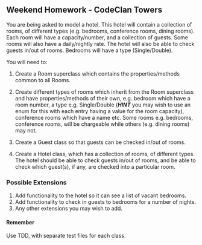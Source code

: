 ## Weekend Homework - CodeClan Towers


You are being asked to model a hotel. This hotel will contain a collection of rooms, of different types (e.g. bedrooms, conference rooms, dining rooms). Each room will have a capacity/number, and a collection of guests. Some rooms will also have a daily/nightly rate. The hotel will also be able to check guests in/out of rooms. Bedrooms will have a type (Single/Double).  

You will need to:

1. Create a Room superclass which contains the properties/methods common to all Rooms. 

2. Create different types of rooms which inherit from the Room superclass and have properties/methods of their own, e.g. bedroom which have a room number, a type e.g. Single/Double (___HINT___ you may wish to use an enum for this with each entry having a value for the room capacity), conference rooms which have a name etc. Some rooms e.g. bedrooms, conference rooms, will be chargeable while others (e.g. dining rooms) may not.

3. Create a Guest class so that guests can be checked in/out of rooms.

4. Create a Hotel class, which has a collection of rooms, of different types. The hotel should be able to check guests in/out of rooms, and be able to check which guest(s), if any, are checked into a particular room.


### Possible Extensions

1. Add functionality to the hotel so it can see a list of vacant bedrooms.
2. Add functionality to check in guests to bedrooms for a number of nights.
3. Any other extensions you may wish to add.

#### Remember
Use TDD, with separate test files for each class.

